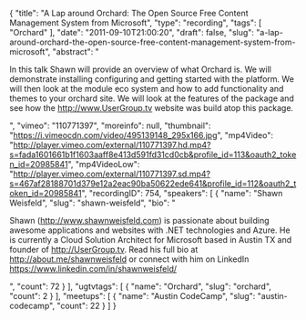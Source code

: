 {
  "title": "A Lap around Orchard: The Open Source Free Content Management System from Microsoft",
  "type": "recording",
  "tags": [
    "Orchard"
  ],
  "date": "2011-09-10T21:00:20",
  "draft": false,
  "slug": "a-lap-around-orchard-the-open-source-free-content-management-system-from-microsoft",
  "abstract": "<p>In this talk Shawn will provide an overview of what Orchard is. We will demonstrate installing configuring and getting started with the platform. We will then look at the module eco system and how to add functionality and themes to your orchard site. We will look at the features of the package and see how the http://www.UserGroup.tv website was build atop this package.</p>",
  "vimeo": "110771397",
  "moreinfo": null,
  "thumbnail": "https://i.vimeocdn.com/video/495139148_295x166.jpg",
  "mp4Video": "http://player.vimeo.com/external/110771397.hd.mp4?s=fada1601661b1f1603aaff8e413d591fd31cd0cb&profile_id=113&oauth2_token_id=20985841",
  "mp4VideoLow": "http://player.vimeo.com/external/110771397.sd.mp4?s=467af28188701d379e12a2eac90ba50622ede641&profile_id=112&oauth2_token_id=20985841",
  "recordingID": 754,
  "speakers": [
    {
      "name": "Shawn Weisfeld",
      "slug": "shawn-weisfeld",
      "bio": "<p>Shawn (http://www.shawnweisfeld.com) is passionate about building awesome applications and websites with .NET technologies and Azure. He is currently a Cloud Solution Architect for Microsoft based in Austin TX and founder of http://UserGroup.tv. Read his full bio at http://about.me/shawnweisfeld or connect with him on LinkedIn https://www.linkedin.com/in/shawnweisfeld/</p>",
      "count": 72
    }
  ],
  "ugtvtags": [
    {
      "name": "Orchard",
      "slug": "orchard",
      "count": 2
    }
  ],
  "meetups": [
    {
      "name": "Austin CodeCamp",
      "slug": "austin-codecamp",
      "count": 22
    }
  ]
}